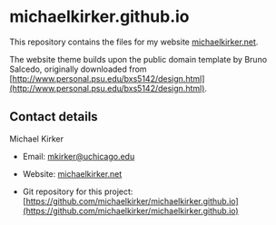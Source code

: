 # michaelkirker.github.io

This repository contains the files for my website [michaelkirker.net](http://michaelkirker.net).


The website theme builds upon the public domain template by Bruno Salcedo, originally downloaded from [http://www.personal.psu.edu/bxs5142/design.html](http://www.personal.psu.edu/bxs5142/design.html).


## Contact details ##

Michael Kirker

* Email: <mkirker@uchicago.edu>

* Website: [michaelkirker.net](http://michaelkirker.net)

* Git repository for this project: [https://github.com/michaelkirker/michaelkirker.github.io](https://github.com/michaelkirker/michaelkirker.github.io)
